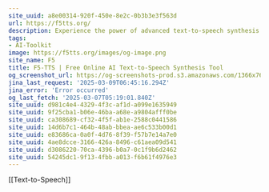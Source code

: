 ```yaml
---
site_uuid: a8e00314-920f-450e-8e2c-0b3b3e3f563d
url: https://f5tts.org/
description: Experience the power of advanced text-to-speech synthesis with F5-TTS. Transform your text into natural, expressive speech with precision and ease using our cutting-edge AI technology. F5-TTS offers zero-shot voice cloning,multi-language support, and emotion expression capabilities.
tags:
- AI-Toolkit
image: https://f5tts.org/images/og-image.png
site_name: F5
title: F5-TTS | Free Online AI Text-to-Speech Synthesis Tool
og_screenshot_url: https://og-screenshots-prod.s3.amazonaws.com/1366x768/80/false/03f0f364a8b9acc81b0620e4e8f4934480def2f56953c486186d90090397aa24.jpeg
jina_last_request: '2025-03-09T06:45:16.294Z'
jina_error: 'Error occurred'
og_last_fetch: '2025-03-07T05:19:01.840Z'
site_uuid: d981c4e4-4329-4f3c-af1d-a099e1635949
site_uuid: 9f25cba1-b06e-46ba-a68e-a9804afff0be
site_uuid: ca308689-cf32-4f5f-ab1e-2588c0441586
site_uuid: 14d6b7c1-464b-48ab-bbea-ae6c533b00d1
site_uuid: e83686ca-0a0f-4d76-8f39-f57b7e14a7e0
site_uuid: 4ae8dcce-3166-426a-8496-c61aea09d541
site_uuid: d3086220-70ca-4396-b0a7-0c1f9b6d2462
site_uuid: 54245dc1-9f13-4fbb-a013-f6b61f4976e3
---
```

[[Text-to-Speech]]

